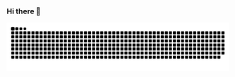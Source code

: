### Hi there 👋
<div align="center"> <img src="https://github.com/RGuven/RGuven/blob/output/github-contribution-grid-snake.svg" /></div>
